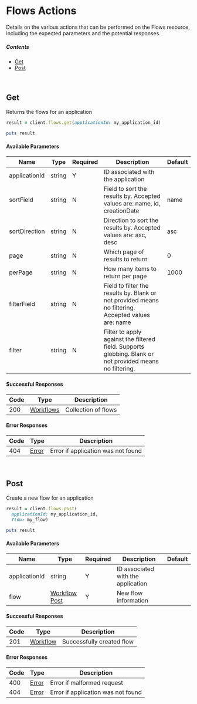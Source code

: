 # Flows Actions

Details on the various actions that can be performed on the
Flows resource, including the expected
parameters and the potential responses.

##### Contents

*   [Get](#get)
*   [Post](#post)

<br/>

## Get

Returns the flows for an application

```ruby
result = client.flows.get(applicationId: my_application_id)

puts result
```

#### Available Parameters

| Name | Type | Required | Description | Default |
| ---- | ---- | -------- | ----------- | ------- |
| applicationId | string | Y | ID associated with the application |  |
| sortField | string | N | Field to sort the results by. Accepted values are: name, id, creationDate | name |
| sortDirection | string | N | Direction to sort the results by. Accepted values are: asc, desc | asc |
| page | string | N | Which page of results to return | 0 |
| perPage | string | N | How many items to return per page | 1000 |
| filterField | string | N | Field to filter the results by. Blank or not provided means no filtering. Accepted values are: name |  |
| filter | string | N | Filter to apply against the filtered field. Supports globbing. Blank or not provided means no filtering. |  |

#### Successful Responses

| Code | Type | Description |
| ---- | ---- | ----------- |
| 200 | [Workflows](_schemas.md#workflows) | Collection of flows |

#### Error Responses

| Code | Type | Description |
| ---- | ---- | ----------- |
| 404 | [Error](_schemas.md#error) | Error if application was not found |

<br/>

## Post

Create a new flow for an application

```ruby
result = client.flows.post(
  applicationId: my_application_id,
  flow: my_flow)

puts result
```

#### Available Parameters

| Name | Type | Required | Description | Default |
| ---- | ---- | -------- | ----------- | ------- |
| applicationId | string | Y | ID associated with the application |  |
| flow | [Workflow Post](_schemas.md#workflow-post) | Y | New flow information |  |

#### Successful Responses

| Code | Type | Description |
| ---- | ---- | ----------- |
| 201 | [Workflow](_schemas.md#workflow) | Successfully created flow |

#### Error Responses

| Code | Type | Description |
| ---- | ---- | ----------- |
| 400 | [Error](_schemas.md#error) | Error if malformed request |
| 404 | [Error](_schemas.md#error) | Error if application was not found |
